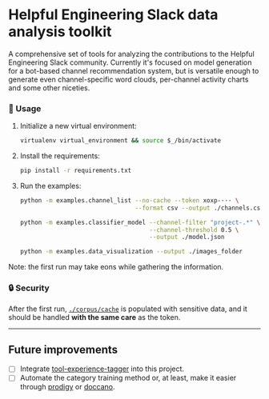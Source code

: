 # Helpful Engineering Slack data analysis toolkit
A comprehensive set of tools for analyzing the contributions to the
Helpful Engineering Slack community. Currently it's focused on model
generation for a bot-based channel recommendation system, but is versatile
enough to generate even channel-specific word clouds, per-channel activity charts
and some other niceties.

### :book: Usage

1. Initialize a new virtual environment: 
    ```bash
    virtualenv virtual_environment && source $_/bin/activate
    ``` 
    
2. Install the requirements:
    ```bash
    pip install -r requirements.txt
    ```

3. Run the examples:
    ```bash
    python -m examples.channel_list --no-cache --token xoxp-··· \
                                    --format csv --output ./channels.csv

    python -m examples.classifier_model --channel-filter "project-.*" \
                                        --channel-threshold 0.5 \
                                        --output ./model.json

    python -m examples.data_visualization --output ./images_folder
    ```
    
Note: the first run may take eons while gathering the information.

### :lock: Security

After the first run, [`./corpus/cache`](/corpus/cache) is populated with sensitive data, and it should be handled **with the same care** as the token.

***

## Future improvements
- [ ] Integrate [tool-experience-tagger](https://github.com/helpfulengineering/tool-experience-tagger) into this project.
- [ ] Automate the category training method or, at least, make it easier through [prodigy](https://prodi.gy) or [doccano](https://doccano.herokuapp.com).
